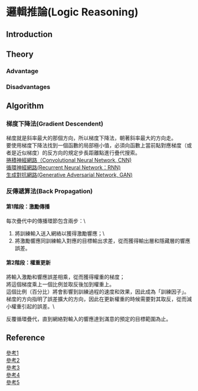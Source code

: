# 邏輯推論(Logic Reasoning) 

## Introduction

## Theory
### Advantage
### Disadvantages
## Algorithm
### 梯度下降法(Gradient Descendent) 
梯度就是斜率最大的那個方向，所以梯度下降法，朝著斜率最大的方向走。\
要使用梯度下降法找到一個函數的局部極小值，必須向函數上當前點對應梯度（或者是近似梯度）的反方向的規定步長距離點進行疊代搜索。\
 [捲積神經網路（Convolutional Neural Network, CNN)](https://zh.wikipedia.org/wiki/%E5%8D%B7%E7%A7%AF%E7%A5%9E%E7%BB%8F%E7%BD%91%E7%BB%9C)\
[循環神經網路(Recurrent Neural Network：RNN)](https://zh.wikipedia.org/wiki/%E5%BE%AA%E7%8E%AF%E7%A5%9E%E7%BB%8F%E7%BD%91%E7%BB%9C)\
[生成對抗網路(Generative Adversarial Network, GAN)](https://zh.wikipedia.org/wiki/%E7%94%9F%E6%88%90%E5%AF%B9%E6%8A%97%E7%BD%91%E7%BB%9C)

### 反傳遞算法(Back Propagation) 

#### 第1階段：激勵傳播

每次疊代中的傳播環節包含兩步：\
1. 將訓練輸入送入網絡以獲得激勵響應；\
2. 將激勵響應同訓練輸入對應的目標輸出求差，從而獲得輸出層和隱藏層的響應誤差。
#### 第2階段：權重更新

將輸入激勵和響應誤差相乘，從而獲得權重的梯度；\
將這個梯度乘上一個比例並取反後加到權重上。\
這個比例（百分比）將會影響到訓練過程的速度和效果，因此成為「訓練因子」。梯度的方向指明了誤差擴大的方向，因此在更新權重的時候需要對其取反，從而減小權重引起的誤差。\

反覆循環疊代，直到網絡對輸入的響應達到滿意的預定的目標範圍為止。

## Reference

[參考1](https://misavo.com/blog/%E9%99%B3%E9%8D%BE%E8%AA%A0/%E6%9B%B8%E7%B1%8D/%E4%BA%BA%E5%B7%A5%E6%99%BA%E6%85%A7/06-%E9%82%8F%E8%BC%AF%E6%8E%A8%E8%AB%96)\
[參考2]()\
[參考3]()\
[參考4]()\
[參考5]()
